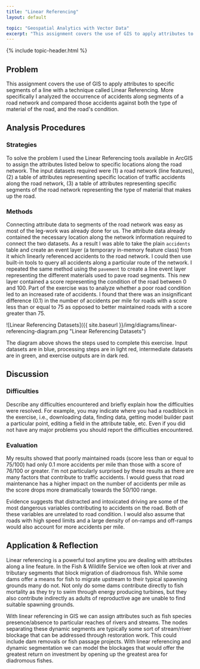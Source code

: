 ```yaml
---
title: "Linear Referencing"
layout: default

topic: "Geospatial Analytics with Vector Data"
excerpt: "This assignment covers the use of GIS to apply attributes to specific segments of a line with a technique called Linear Referencing.  More specifically I analyzed the occurrence of accidents along segments of a road network and compared those accidents against both the type of material of the road, and the road's condition."
---
```


{% include topic-header.html %}

## Problem

This assignment covers the use of GIS to apply attributes to specific segments of a line with a technique called Linear Referencing.  More specifically I analyzed the occurrence of accidents along segments of a road network and compared those accidents against both the type of material of the road, and the road's condition.

## Analysis Procedures

### Strategies

To solve the problem I used the Linear Referencing tools available in ArcGIS to assign the attributes listed below to specific locations along the road network.  The input datasets required were (1) a road network (line features), (2) a table of attributes representing specific location of traffic accidents along the road network, (3) a table of attributes representing specific segments of the road network representing the type of material that makes up the road.

### Methods

Connecting attribute data to segments of the road network was easy as most of the leg-work was already done for us.  The attribute data already contained the necessary location along the network information required to connect the two datasets.  As a result I was able to take the plain `accidents` table and create an event layer (a temporary in-memory feature class) from it which linearly referenced accidents to the road network.  I could then use built-in tools to query all accidents along a particular route of the network.  I repeated the same method using the `pavement` to create a line event layer representing the different materials used to pave road segments.  This new layer contained a score representing the condition of the road between 0 and 100.  Part of the exercise was to analyze whether a poor road condition led to an increased rate of accidents.  I found that there was an insignificant difference (0.1) in the number of accidents per mile for roads with a score less than or equal to 75 as opposed to better maintained roads with a score greater than 75.

![Linear Referencing Datasets]({{ site.baseurl }}/img/diagrams/linear-referencing-diagram.png "Linear Referencing Datasets")

The diagram above shows the steps used to complete this exercise.  Input datasets are in blue, processing steps are in light red, intermediate datasets are in green, and exercise outputs are in dark red.

## Discussion

### Difficulties

Describe any difficulties encountered and briefly explain how the difficulties were resolved.  For example, you may indicate where you had a roadblock in the exercise, i.e., downloading data, finding data, getting model builder past a particular point, editing a field in the attribute table, etc.  Even if you did not have any major problems you should report the difficulties encountered.

### Evaluation

My results showed that poorly maintained roads (score less than or equal to 75/100) had only 0.1 more accidents per mile than those with a score of 76/100 or greater.  I'm not particularly surprised by these results as there are many factors that contribute to traffic accidents.  I would guess that road maintenance has a higher impact on the number of accidents per mile as the score drops more dramatically towards the 50/100 range.

Evidence suggests that distracted and intoxicated driving are some of the most dangerous variables contributing to accidents on the road.  Both of these variables are unrelated to road condition.  I would also assume that roads with high speed limits and a large density of on-ramps and off-ramps would also account for more accidents per mile.

## Application & Reflection

Linear referencing is a powerful tool anytime you are dealing with attributes along a line feature.  In the Fish &amp; Wildlife Service we often look at river and tributary segments that block migration of diadromous fish.  While some dams offer a means for fish to migrate upstream to their typical spawning grounds many do not.  Not only do some dams contribute directly to fish mortality as they try to swim through energy producing turbines, but they also contribute indirectly as adults of reproductive age are unable to find suitable spawning grounds.

With linear referencing in GIS we can assign attributes such as fish species presence/absence to particular reaches of rivers and streams.  The nodes separating these dynamic segments are typically some sort of stream/river blockage that can be addressed through restoration work.  This could include dam removals or fish passage projects.  With linear referencing and dynamic segmentation we can model the blockages that would offer the greatest return on investment by opening up the greatest area for diadromous fishes.